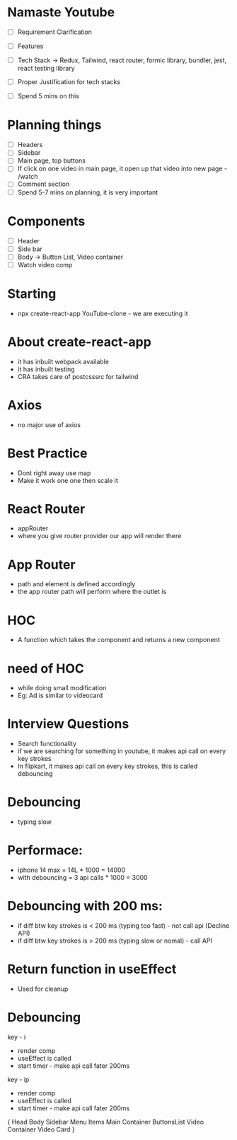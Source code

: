 # Namaste Youtube
- [ ] Requirement Clarification
- [ ] Features
- [ ] Tech Stack -> Redux, Tailwind, react router, formic library, bundler, jest, react testing library
- [ ] Proper Justification for tech stacks
- [ ] Spend 5 mins on this


# Planning things
- [ ] Headers
- [ ] Sidebar
- [ ] Main page, top buttons
- [ ] If click on one video in main page, it open up that video into new page - /watch
- [ ] Comment section
- [ ] Spend 5-7 mins on planning, it is very important

# Components
- [ ] Header
- [ ] Side bar
- [ ] Body -> Button List, Video container
- [ ] Watch video comp

# Starting
- npx create-react-app YouTube-clone - we are executing it

# About create-react-app
- it has inbuilt webpack available
- it has inbuilt testing
- CRA takes care of postcsssrc for tailwind

# Axios
- no major use of axios 

# Best Practice
- Dont right away use map
- Make it work one one then scale it

# React Router
- appRouter 
- where you give router provider our app will render there

# App Router
- path and element is defined accordingly
- the app router path will perform where the outlet is

# HOC
- A function which takes the component and returns a new component

# need of HOC
- while doing small modification
- Eg: Ad is similar to videocard

# Interview Questions
- Search functionality
- if we are searching for something in youtube, it makes api call on every key strokes
- In flipkart, it makes api call on every key strokes, this is called debouncing

# Debouncing
- typing slow

# Performace:
- iphone 14 max = 14L * 1000 = 14000
- with debouncing = 3 api calls * 1000 = 3000 

# Debouncing with 200 ms:
- if diff btw key strokes is < 200 ms (typing too fast) - not call api (Decline API)
- if diff btw key strokes is > 200 ms (typing slow or nomal) - call API

# Return function in useEffect
- Used for cleanup

# Debouncing

key - i
- render comp
- useEffect is called
- start timer - make api call fater 200ms

key - ip
- render comp
- useEffect is called
- start timer - make api call fater 200ms




{
    Head
    Body
        Sidebar
            Menu Items
        Main Container
            ButtonsList
            Video Container
                Video Card
}